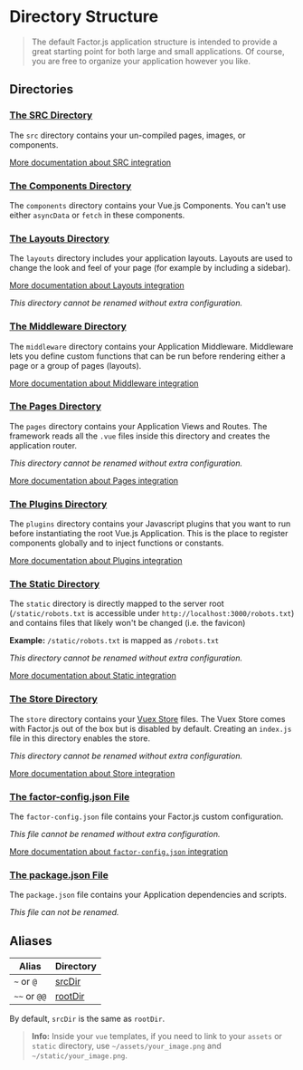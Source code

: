 # Directory Structure

> The default Factor.js application structure is intended to provide a great starting point for both large and small applications. Of course, you are free to organize your application however you like.

## Directories

### [The SRC Directory](#the-src-directory)

The `src` directory contains your un-compiled pages, images, or components.

[More documentation about SRC integration](/docs/src)

### [The Components Directory](#the-components-directory)

The `components` directory contains your Vue.js Components. You can't use either `asyncData` or `fetch` in these components.

### [The Layouts Directory](#the-layouts-directory)

The `layouts` directory includes your application layouts. Layouts are used to change the look and feel of your page (for example by including a sidebar).

[More documentation about Layouts integration](/guide/views#layouts)

_This directory cannot be renamed without extra configuration._

### [The Middleware Directory](#the-middleware-directory)

The `middleware` directory contains your Application Middleware. Middleware lets you define custom functions that can be run before rendering either a page or a group of pages (layouts).

[More documentation about Middleware integration](/guide/routing#middleware)

### [The Pages Directory](#the-pages-directory)

The `pages` directory contains your Application Views and Routes. The framework reads all the `.vue` files inside this directory and creates the application router.

_This directory cannot be renamed without extra configuration._

[More documentation about Pages integration](/guide/views)

### [The Plugins Directory](#the-plugins-directory)

The `plugins` directory contains your Javascript plugins that you want to run before instantiating the root Vue.js Application. This is the place to register components globally and to inject functions or constants.

[More documentation about Plugins integration](/guide/plugins)

### [The Static Directory](#the-static-directory)

The `static` directory is directly mapped to the server root (`/static/robots.txt` is accessible under `http://localhost:3000/robots.txt`) and contains files that likely won't be changed (i.e. the favicon)

**Example:** `/static/robots.txt` is mapped as `/robots.txt`

_This directory cannot be renamed without extra configuration._

[More documentation about Static integration](/guide/assets#static)

### [The Store Directory](#the-store-directory)

The `store` directory contains your [Vuex Store](http://vuex.vuejs.org/en/) files. The Vuex Store comes with Factor.js out of the box but is disabled by default. Creating an `index.js` file in this directory enables the store.

_This directory cannot be renamed without extra configuration._

[More documentation about Store integration](/guide/vuex-store)

### [The factor-config.json File](#the-factor-configjson-file)

The `factor-config.json` file contains your Factor.js custom configuration.

_This file cannot be renamed without extra configuration._

[More documentation about `factor-config.json` integration](/guide/configuration)

### [The package.json File](#the-packagejson-file)

The `package.json` file contains your Application dependencies and scripts.

_This file can not be renamed._

## Aliases

| Alias | Directory |
|-----|------|
| `~` or `@` | [srcDir](/api/configuration-srcdir) |
| `~~` or `@@` | [rootDir](/api/configuration-rootdir) |

By default, `srcDir` is the same as `rootDir`.

> **Info:** Inside your `vue` templates, if you need to link to your `assets` or `static` directory, use `~/assets/your_image.png` and `~/static/your_image.png`.